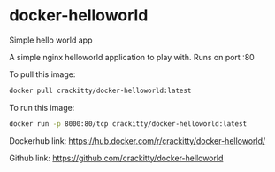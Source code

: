 # docker-helloworld

Simple hello world app

A simple nginx helloworld application to play with. Runs on port :80

To pull this image:

```bash
docker pull crackitty/docker-helloworld:latest
```

To run this image:

```bash
docker run -p 8000:80/tcp crackitty/docker-helloworld:latest
```

Dockerhub link: https://hub.docker.com/r/crackitty/docker-helloworld/

Github link: https://github.com/crackitty/docker-helloworld
